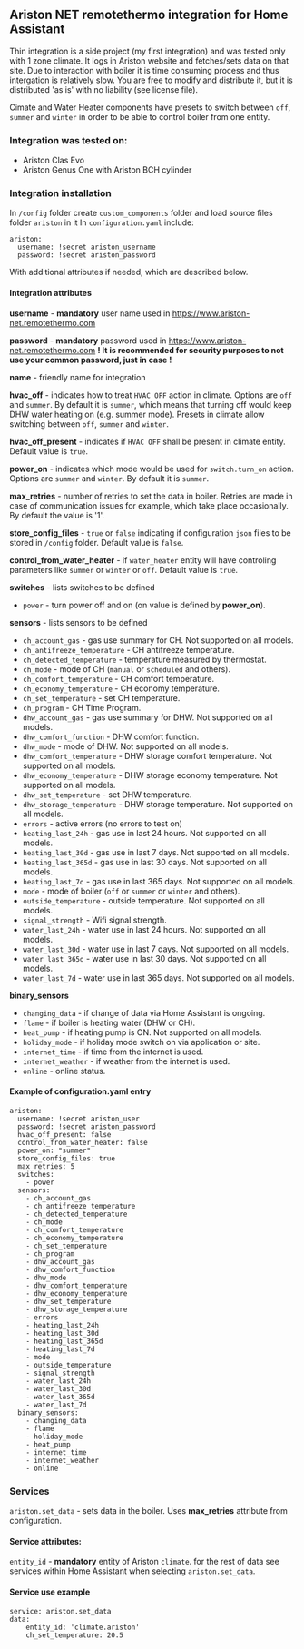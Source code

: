 ## Ariston NET remotethermo integration for Home Assistant
Thin integration is a side project (my first integration) and was tested only with 1 zone climate. It logs in Ariston website and fetches/sets data on that site. Due to interaction with boiler it is time consuming process and thus intergation is relatively slow.
You are free to modify and distribute it, but it is distributed 'as is' with no liability (see license file).

Cimate and Water Heater components have presets to switch between `off`, `summer` and `winter` in order to be able to control boiler from one entity.

### Integration was tested on:
  - Ariston Clas Evo
  - Ariston Genus One with Ariston BCH cylinder

### Integration installation
In `/config` folder create `custom_components` folder and load source files folder `ariston` in it
In `configuration.yaml` include:
```
ariston:
  username: !secret ariston_username
  password: !secret ariston_password
```
With additional attributes if needed, which are described below.


#### Integration attributes
**username** - **mandatory** user name used in https://www.ariston-net.remotethermo.com

**password** - **mandatory** password used in https://www.ariston-net.remotethermo.com
**! It is recommended for security purposes to not use your common password, just in case !**

**name** - friendly name for integration

**hvac_off** - indicates how to treat `HVAC OFF` action in climate. Options are `off` and `summer`. By default it is `summer`, which means that turning off would keep DHW water heating on (e.g. summer mode). Presets in climate allow switching between `off`, `summer` and `winter`.

**hvac_off_present** - indicates if `HVAC OFF` shall be present in climate entity. Default value is `true`.

**power_on** - indicates which mode would be used for `switch.turn_on` action. Options are `summer` and `winter`. By default it is `summer`.

**max_retries** - number of retries to set the data in boiler. Retries are made in case of communication issues for example, which take place occasionally. By default the value is '1'.

**store_config_files** - `true` or `false` indicating if configuration `json` files to be stored in `/config` folder. Default value is `false`.

**control_from_water_heater** - if `water_heater` entity will have controling parameters like `summer` or `winter` or `off`. Default value is `true`.

**switches** - lists switches to be defined
  - `power` - turn power off and on (on value is defined by **power_on**).

**sensors** - lists sensors to be defined
  - `ch_account_gas` - gas use summary for CH. Not supported on all models.
  - `ch_antifreeze_temperature` - CH antifreeze temperature.
  - `ch_detected_temperature` - temperature measured by thermostat.
  - `ch_mode` - mode of CH (`manual` or `scheduled` and others).
  - `ch_comfort_temperature` - CH comfort temperature.
  - `ch_economy_temperature` - CH economy temperature.
  - `ch_set_temperature` - set CH temperature.
  - `ch_program` - CH Time Program.
  - `dhw_account_gas` - gas use summary for DHW. Not supported on all models.
  - `dhw_comfort_function` - DHW comfort function.
  - `dhw_mode` - mode of DHW. Not supported on all models.
  - `dhw_comfort_temperature` - DHW storage comfort temperature. Not supported on all models.
  - `dhw_economy_temperature` - DHW storage economy temperature. Not supported on all models.
  - `dhw_set_temperature` - set DHW temperature.
  - `dhw_storage_temperature` - DHW storage temperature. Not supported on all models.
  - `errors` - active errors (no errors to test on)
  - `heating_last_24h` - gas use in last 24 hours. Not supported on all models.
  - `heating_last_30d` - gas use in last 7 days. Not supported on all models.
  - `heating_last_365d` - gas use in last 30 days. Not supported on all models.
  - `heating_last_7d` - gas use in last 365 days. Not supported on all models.
  - `mode` - mode of boiler (`off` or `summer` or `winter` and others).
  - `outside_temperature` - outside temperature. Not supported on all models.
  - `signal_strength` - Wifi signal strength.
  - `water_last_24h` - water use in last 24 hours. Not supported on all models.
  - `water_last_30d` - water use in last 7 days. Not supported on all models.
  - `water_last_365d` - water use in last 30 days. Not supported on all models.
  - `water_last_7d` - water use in last 365 days. Not supported on all models.

**binary_sensors**
  - `changing_data` - if change of data via Home Assistant is ongoing.
  - `flame` - if boiler is heating water (DHW or CH).
  - `heat_pump` - if heating pump is ON. Not supported on all models.
  - `holiday_mode` - if holiday mode switch on via application or site.
  - `internet_time` - if time from the internet is used.
  - `internet_weather` - if weather from the internet is used.
  - `online` - online status.


#### Example of configuration.yaml entry
```
ariston:
  username: !secret ariston_user
  password: !secret ariston_password
  hvac_off_present: false
  control_from_water_heater: false
  power_on: "summer"
  store_config_files: true
  max_retries: 5
  switches:
    - power
  sensors:
    - ch_account_gas
    - ch_antifreeze_temperature
    - ch_detected_temperature
    - ch_mode
    - ch_comfort_temperature
    - ch_economy_temperature
    - ch_set_temperature
    - ch_program
    - dhw_account_gas
    - dhw_comfort_function
    - dhw_mode
    - dhw_comfort_temperature
    - dhw_economy_temperature
    - dhw_set_temperature
    - dhw_storage_temperature
    - errors
    - heating_last_24h
    - heating_last_30d
    - heating_last_365d
    - heating_last_7d
    - mode
    - outside_temperature
    - signal_strength
    - water_last_24h
    - water_last_30d
    - water_last_365d
    - water_last_7d
  binary_sensors:
    - changing_data
    - flame
    - holiday_mode
    - heat_pump
    - internet_time
    - internet_weather
    - online
```

### Services
`ariston.set_data` - sets data in the boiler. Uses **max_retries** attribute from configuration.

#### Service attributes:
`entity_id` - **mandatory** entity of Ariston `climate`.
for the rest of data see services within Home Assistant when selecting `ariston.set_data`.

#### Service use example
```
service: ariston.set_data
data:
    entity_id: 'climate.ariston'
    ch_set_temperature: 20.5
```
